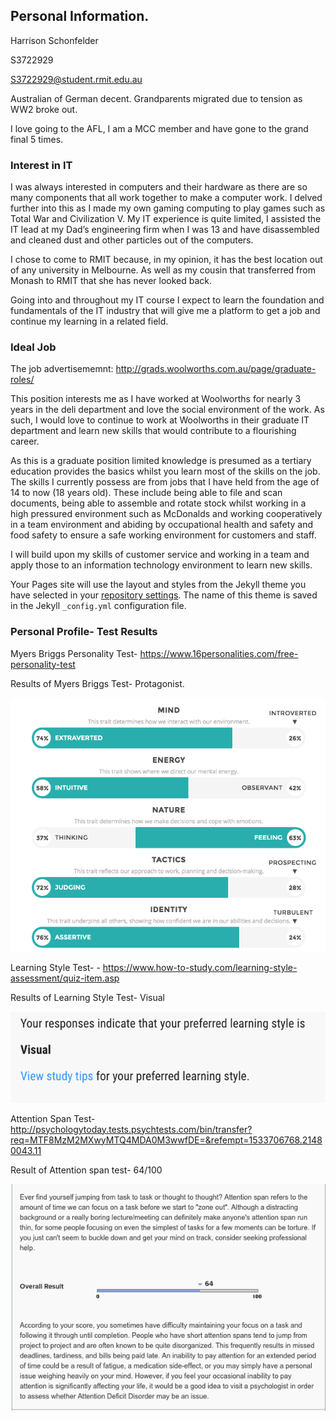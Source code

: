 ## Personal Information. 
Harrison Schonfelder

S3722929

S3722929@student.rmit.edu.au

Australian of German decent. Grandparents migrated due to tension as WW2 broke out. 

I love going to the AFL, I am a MCC member and have gone to the grand final 5 times.

### Interest in IT

I was always interested in computers and their hardware as there are so many components that all work together to make a computer work. I delved further into this as I made my own gaming computing to play games such as Total War and Civilization V. My IT experience is quite limited, I assisted the IT lead at my Dad’s engineering firm when I was 13 and have disassembled and cleaned dust and other particles out of the computers. 


I chose to come to RMIT because, in my opinion, it has the best location out of any university in Melbourne. As well as my cousin that transferred from Monash to RMIT that she has never looked back.


Going into and throughout my IT course I expect to learn the foundation and fundamentals of the IT industry that will give me a platform to get a job and continue my learning in a related field. 



### Ideal Job

The job advertisememnt: http://grads.woolworths.com.au/page/graduate-roles/


This position interests me as I have worked at Woolworths for nearly 3 years in the deli department and love the social environment of the work. As such, I would love to continue to work at Woolworths in their graduate IT department and learn new skills that would contribute to a flourishing career.  


As this is a graduate position limited knowledge is presumed as a tertiary education provides the basics whilst you learn most of the skills on the job. The skills I currently possess are from jobs that I have held from the age of 14 to now (18 years old). These include being able to file and scan documents, being able to assemble and rotate stock whilst working in a high pressured environment such as McDonalds and working cooperatively in a team environment and abiding by occupational health and safety and food safety to ensure a safe working environment for customers and staff.


I will build upon my skills of customer service and working in a team and apply those to an information technology environment to learn new skills. 


Your Pages site will use the layout and styles from the Jekyll theme you have selected in your [repository settings](https://github.com/HarrySchon123/HarrysIntroProfile/settings). The name of this theme is saved in the Jekyll `_config.yml` configuration file.

### Personal Profile- Test Results

Myers Briggs Personality Test- https://www.16personalities.com/free-personality-test

Results of Myers Briggs Test- Protagonist. 


![](Github/MyerBriggs.png)


Learning Style Test- - https://www.how-to-study.com/learning-style-assessment/quiz-item.asp

Results of Learning Style Test- Visual

![](Github/%20LTS.png)


Attention Span Test- http://psychologytoday.tests.psychtests.com/bin/transfer?req=MTF8MzM2MXwyMTQ4MDA0M3wwfDE=&refempt=1533706768.21480043.11

Result of Attention span test- 64/100

![](Github/SPAN.png)
